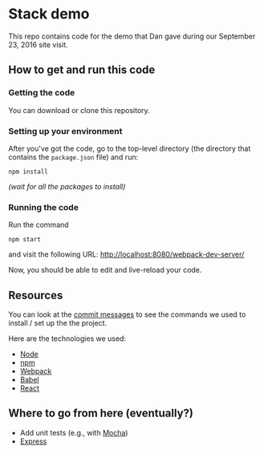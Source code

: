 [Node]: https://nodejs.org/en/
[npm]: https://www.npmjs.com/
[Webpack]: https://webpack.github.io/
[Babel]: https://babeljs.io/
[React]: https://facebook.github.io/react/
[Express]: https://expressjs.com/
[Mocha]: https://mochajs.org/
[Commits]: https://github.com/hmc-godaddy-clinic-16/stack-demo/commits/master

# Stack demo

This repo contains code for the demo that Dan gave during our
September 23, 2016 site visit.

## How to get and run this code

### Getting the code
You can download or clone this repository.

### Setting up your environment
After you've got the code, go to the top-level directory (the directory
that contains the `package.json` file) and run:
```
npm install
```
_(wait for all the packages to install)_

### Running the code
Run the command
```
npm start
```
and visit the following URL: [http://localhost:8080/webpack-dev-server/](http://localhost:8080/webpack-dev-server/)

Now, you should be able to edit and live-reload your code.

## Resources
You can look at the [commit messages][Commits] to see the commands we used to install / set
up the the project. 

Here are the technologies we used:
   + [Node]
   + [npm]
   + [Webpack]
   + [Babel]
   + [React]

## Where to go from here (eventually?)
   + Add unit tests (e.g., with [Mocha])
   + [Express]
